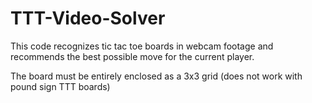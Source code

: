 # TTT-Video-Solver
This code recognizes tic tac toe boards in webcam footage and recommends the best possible move for the current player.

The board must be entirely enclosed as a 3x3 grid (does not work with pound sign TTT boards)
